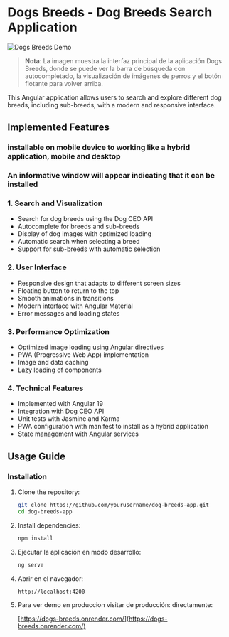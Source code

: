 # Dogs Breeds - Dog Breeds Search Application

![Dogs Breeds Demo](https://raw.githubusercontent.com/yourusername/dog-breeds-app/main/src/assets/images/demo-screenshot.png)

> **Nota**: La imagen muestra la interfaz principal de la aplicación Dogs Breeds, donde se puede ver la barra de búsqueda con autocompletado, la visualización de imágenes de perros y el botón flotante para volver arriba.


This Angular application allows users to search and explore different dog breeds, including sub-breeds, with a modern and responsive interface.

## Implemented Features

### installable on mobile device to working like a hybrid application, mobile and desktop

### An informative window will appear indicating that it can be installed

### 1. Search and Visualization
- Search for dog breeds using the Dog CEO API
- Autocomplete for breeds and sub-breeds
- Display of dog images with optimized loading
- Automatic search when selecting a breed
- Support for sub-breeds with automatic selection

### 2. User Interface
- Responsive design that adapts to different screen sizes
- Floating button to return to the top
- Smooth animations in transitions
- Modern interface with Angular Material
- Error messages and loading states

### 3. Performance Optimization
- Optimized image loading using Angular directives
- PWA (Progressive Web App) implementation
- Image and data caching
- Lazy loading of components

### 4. Technical Features
- Implemented with Angular 19
- Integration with Dog CEO API
- Unit tests with Jasmine and Karma
- PWA configuration with manifest to install as a hybrid application
- State management with Angular services

## Usage Guide

### Installation
1. Clone the repository:
   ```bash
   git clone https://github.com/yourusername/dog-breeds-app.git
   cd dog-breeds-app
   ```

2. Install dependencies:
   ```bash
   npm install
   ```

3. Ejecutar la aplicación en modo desarrollo:
   ```bash
   ng serve
   ```

4. Abrir en el navegador:
   ```
   http://localhost:4200
   ```

5. Para ver demo en produccion visitar de producción:
   directamente:
   
   [https://dogs-breeds.onrender.com/](https://dogs-breeds.onrender.com/)




